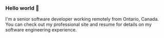 ### Hello world 🌱 

I'm a senior software developer working remotely from Ontario, Canada.
You can check out my professional site and resume for details on my software engineering experience. 
